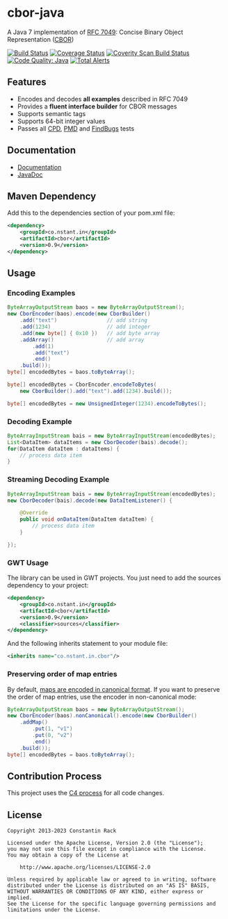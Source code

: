 cbor-java
=========

A Java 7 implementation of [RFC 7049](http://tools.ietf.org/html/rfc7049): Concise Binary Object Representation ([CBOR](http://cbor.io/))


[![Build Status](https://travis-ci.org/c-rack/cbor-java.svg?branch=master)](https://travis-ci.org/c-rack/cbor-java)
[![Coverage Status](https://coveralls.io/repos/c-rack/cbor-java/badge.svg?branch=master&service=github)](https://coveralls.io/github/c-rack/cbor-java?branch=master)
[![Coverity Scan Build Status](https://scan.coverity.com/projects/1218/badge.svg)](https://scan.coverity.com/projects/1218)
[![Code Quality: Java](https://img.shields.io/lgtm/grade/java/g/c-rack/cbor-java.svg)](https://lgtm.com/projects/g/c-rack/cbor-java/context:java)
[![Total Alerts](https://img.shields.io/lgtm/alerts/g/c-rack/cbor-java.svg)](https://lgtm.com/projects/g/c-rack/cbor-java/alerts)

## Features

* Encodes and decodes **all examples** described in RFC 7049
* Provides a **fluent interface builder** for CBOR messages
* Supports semantic tags
* Supports 64-bit integer values
* Passes all [CPD](http://c-rack.github.io/cbor-java/cpd.html), [PMD](http://c-rack.github.io/cbor-java/pmd.html) and [FindBugs](http://c-rack.github.io/cbor-java/findbugs.html) tests

## Documentation

* [Documentation](http://c-rack.github.io/cbor-java/)
* [JavaDoc](http://c-rack.github.io/cbor-java/apidocs/index.html)

## Maven Dependency

Add this to the dependencies section of your pom.xml file:

```xml
<dependency>
    <groupId>co.nstant.in</groupId>
    <artifactId>cbor</artifactId>
    <version>0.9</version>
</dependency>
```

## Usage

### Encoding Examples

```java
ByteArrayOutputStream baos = new ByteArrayOutputStream();
new CborEncoder(baos).encode(new CborBuilder()
    .add("text")                // add string
    .add(1234)                  // add integer
    .add(new byte[] { 0x10 })   // add byte array
    .addArray()                 // add array
        .add(1)
        .add("text")
        .end()
    .build());
byte[] encodedBytes = baos.toByteArray();
```

```java
byte[] encodedBytes = CborEncoder.encodeToBytes(
    new CborBuilder().add("text").add(1234).build());
```

```java
byte[] encodedBytes = new UnsignedInteger(1234).encodeToBytes();
```

### Decoding Example

```java
ByteArrayInputStream bais = new ByteArrayInputStream(encodedBytes);
List<DataItem> dataItems = new CborDecoder(bais).decode();
for(DataItem dataItem : dataItems) {
    // process data item
}
```

### Streaming Decoding Example

```java
ByteArrayInputStream bais = new ByteArrayInputStream(encodedBytes);
new CborDecoder(bais).decode(new DataItemListener() {

    @Override
    public void onDataItem(DataItem dataItem) {
        // process data item
    }

});
```

### GWT Usage

The library can be used in GWT projects.
You just need to add the sources dependency to your project:

```xml
<dependency>
    <groupId>co.nstant.in</groupId>
    <artifactId>cbor</artifactId>
    <version>0.9</version>
    <classifier>sources</classifier>
</dependency>
```

And the following inherits statement to your module file:

```xml
<inherits name="co.nstant.in.cbor"/>
```

### Preserving order of map entries

By default, [maps are encoded in canonical format](https://tools.ietf.org/html/rfc7049#section-3.9).
If you want to preserve the order of map entries, use the encoder in non-canonical mode:

```java
ByteArrayOutputStream baos = new ByteArrayOutputStream();
new CborEncoder(baos).nonCanonical().encode(new CborBuilder()
    .addMap()
        .put(1, "v1")
        .put(0, "v2")
        .end()
    .build());
byte[] encodedBytes = baos.toByteArray();
```

## Contribution Process

This project uses the [C4 process](https://rfc.zeromq.org/spec:42/C4/) for all code changes.

## License

    Copyright 2013-2023 Constantin Rack
 
    Licensed under the Apache License, Version 2.0 (the "License");
    you may not use this file except in compliance with the License.
    You may obtain a copy of the License at
 
        http://www.apache.org/licenses/LICENSE-2.0
 
    Unless required by applicable law or agreed to in writing, software
    distributed under the License is distributed on an "AS IS" BASIS,
    WITHOUT WARRANTIES OR CONDITIONS OF ANY KIND, either express or implied.
    See the License for the specific language governing permissions and
    limitations under the License.
